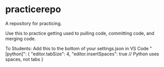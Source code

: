 # practicerepo
A repository for practicing.

Use this to practice getting used to pulling code, committing code, and merging code.

To Students: Add this to the bottom of your settings.json in VS Code
"[python]": {
    "editor.tabSize": 4,
    "editor.insertSpaces": true  // Python uses spaces, not tabs
  }
